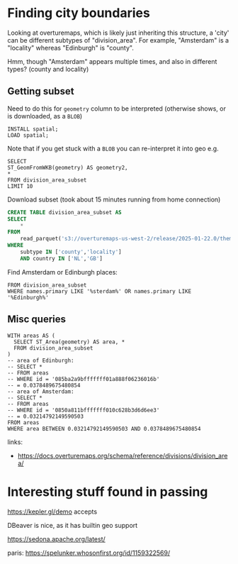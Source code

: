 # Finding city boundaries

Looking at overturemaps, which is likely just inheriting this structure, 
a 'city' can be different subtypes of "division_area". For example, "Amsterdam" is a
"locality" whereas "Edinburgh" is "county".

Hmm, though "Amsterdam" appears multiple times, and also in different types? (county and locality)


## Getting subset

Need to do this for `geometry` column to be interpreted (otherwise shows, or is downloaded, as a `BLOB`)
```aiignore
INSTALL spatial;
LOAD spatial;
```

Note that if you get stuck with a `BLOB` you can re-interpret it into geo e.g.
```aiignore
SELECT
ST_GeomFromWKB(geometry) AS geometry2,
*
FROM division_area_subset
LIMIT 10
```

Download subset (took about 15 minutes running from home connection)
```sql
CREATE TABLE division_area_subset AS
SELECT
    *
FROM
    read_parquet('s3://overturemaps-us-west-2/release/2025-01-22.0/theme=divisions/type=division_area/*', hive_partitioning=1)
WHERE
    subtype IN ['county','locality']
    AND country IN ['NL','GB']
```

Find Amsterdam or Edinburgh places:
```aiignore
FROM division_area_subset
WHERE names.primary LIKE '%sterdam%' OR names.primary LIKE '%Edinburgh%'
```

## Misc queries

```aiignore
WITH areas AS (
  SELECT ST_Area(geometry) AS area, *
  FROM division_area_subset
)
-- area of Edinburgh:
-- SELECT *
-- FROM areas
-- WHERE id = '085ba2a9bfffffff01a888f06236016b'
-- = 0.0378489675480854
-- area of Amsterdam:
-- SELECT *
-- FROM areas
-- WHERE id = '0850a811bfffffff010c628b3d6d6ee3'
-- = 0.03214792149590503
FROM areas
WHERE area BETWEEN 0.03214792149590503 AND 0.0378489675480854
```

links:
* https://docs.overturemaps.org/schema/reference/divisions/division_area/

# Interesting stuff found in passing

https://kepler.gl/demo accepts 

DBeaver is nice, as it has builtin geo support

https://sedona.apache.org/latest/

paris: https://spelunker.whosonfirst.org/id/1159322569/